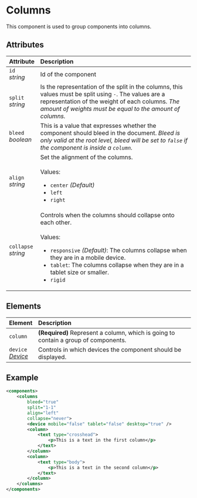 # Columns

This component is used to group components into columns.

## Attributes

| Attribute                 | Description                                                                                                                                                                                                                                                                       |
| :------------------------ | :-------------------------------------------------------------------------------------------------------------------------------------------------------------------------------------------------------------------------------------------------------------------------------- |
| `id` <br/> _string_       | Id of the component                                                                                                                                                                                                                                                               |
| `split` <br/> _string_    | Is the representation of the split in the columns, this values must be split using `-`. The values are a representation of the weight of each columns. _The amount of weights must be equal to the amount of columns._                                                            |
| `bleed` <br/> _boolean_   | This is a value that expresses whether the component should bleed in the document. _Bleed is only valid at the root level, bleed will be set to `false` if the component is inside a `column`._                                                                        |
| `align` <br/> _string_    | Set the alignment of the columns. </br> </br>Values: <ul><li>`center` _(Default)_</li><li>`left`</li><li>`right`</li></ul>                                                                                                                                                        |
| `collapse` <br/> _string_ | Controls when the columns should collapse onto each other. </br> </br>Values: <ul><li>`responsive` _(Default)_: The columns collapse when they are in a mobile device.</li><li>`tablet`: The columns collapse when they are in a tablet size or smaller.</li><li>`rigid`</li></ul> |

## Elements

| Element                                                 | Description                                                                         |
| :------------------------------------------------------ | :---------------------------------------------------------------------------------- |
| `column`                                                | **(Required)** Represent a column, which is going to contain a group of components. |
| `device` <br/>_[Device](../format/DeviceDescriptor.md)_ | Controls in which devices the component should be displayed.                        |

## Example

```xml
<components>
	<columns
		bleed="true"
		split="1-1"
		align="left"
		collapse="never">
		<device mobile="false" tablet="false" desktop="true" />
		<column>
			<text type="crosshead">
				<p>This is a text in the first column</p>
			</text>
		</column>
		<column>
			<text type="body">
				<p>This is a text in the second column</p>
			</text>
		</column>
	</columns>
</components>
```
